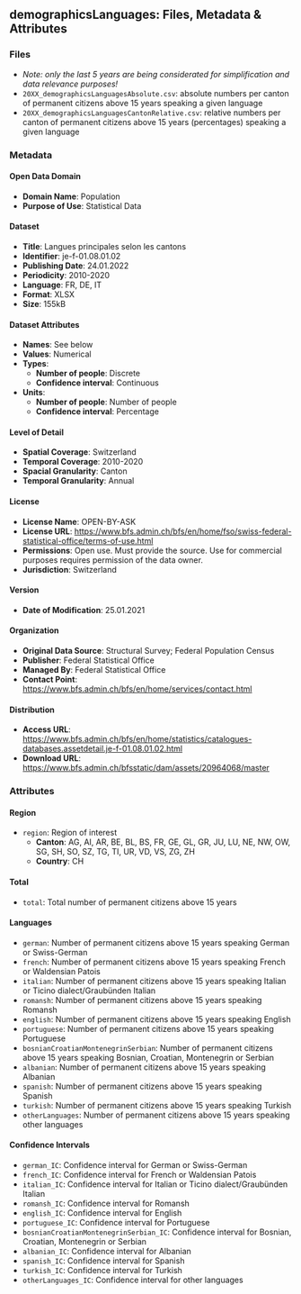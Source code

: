 ## demographicsLanguages: Files, Metadata & Attributes

### **Files**
- *Note: only the last 5 years are being considerated for simplification and data relevance purposes!*
- ```20XX_demographicsLanguagesAbsolute.csv```: absolute numbers per canton of permanent citizens above 15 years speaking a given language
- ```20XX_demographicsLanguagesCantonRelative.csv```: relative numbers per canton of permanent citizens above 15 years (percentages) speaking a given language

### Metadata

#### Open Data Domain
- **Domain Name**: Population
- **Purpose of Use**: Statistical Data

#### Dataset
- **Title**: Langues principales selon les cantons
- **Identifier**: je-f-01.08.01.02
- **Publishing Date**: 24.01.2022
- **Periodicity**: 2010-2020
- **Language**: FR, DE, IT
- **Format**: XLSX
- **Size**: 155kB

#### Dataset Attributes
- **Names**: See below
- **Values**: Numerical
- **Types**:
  - **Number of people**: Discrete
  - **Confidence interval**: Continuous
- **Units**: 
  - **Number of people**: Number of people
  - **Confidence interval**: Percentage

#### Level of Detail
- **Spatial Coverage**: Switzerland
- **Temporal Coverage**: 2010-2020
- **Spacial Granularity**: Canton
- **Temporal Granularity**: Annual

#### License
- **License Name**: OPEN-BY-ASK
- **License URL**: https://www.bfs.admin.ch/bfs/en/home/fso/swiss-federal-statistical-office/terms-of-use.html
- **Permissions**: Open use. Must provide the source. Use for commercial purposes requires permission of the data owner.
- **Jurisdiction**: Switzerland

#### Version
- **Date of Modification**: 25.01.2021

#### Organization
- **Original Data Source**: Structural Survey; Federal Population Census
- **Publisher**: Federal Statistical Office
- **Managed By**: Federal Statistical Office
- **Contact Point**: https://www.bfs.admin.ch/bfs/en/home/services/contact.html

#### Distribution
- **Access URL**: https://www.bfs.admin.ch/bfs/en/home/statistics/catalogues-databases.assetdetail.je-f-01.08.01.02.html
- **Download URL**: https://www.bfs.admin.ch/bfsstatic/dam/assets/20964068/master

### Attributes

#### Region
- ```region```: Region of interest 
  - **Canton**: AG, AI, AR, BE, BL, BS, FR, GE, GL, GR, JU, LU, NE, NW, OW, SG, SH, SO, SZ, TG, TI, UR, VD, VS, ZG, ZH 
  - **Country**: CH 

#### Total
- ```total```: Total number of permanent citizens above 15 years

#### Languages
- ```german```: Number of permanent citizens above 15 years speaking German or Swiss-German
- ```french```: Number of permanent citizens above 15 years speaking French or Waldensian Patois
- ```italian```: Number of permanent citizens above 15 years speaking Italian or Ticino dialect/Graubünden Italian
- ```romansh```: Number of permanent citizens above 15 years speaking Romansh
- ```english```: Number of permanent citizens above 15 years speaking English
- ```portuguese```: Number of permanent citizens above 15 years speaking Portuguese
- ```bosnianCroatianMontenegrinSerbian```: Number of permanent citizens above 15 years speaking Bosnian, Croatian, Montenegrin or Serbian
- ```albanian```: Number of permanent citizens above 15 years speaking Albanian
- ```spanish```: Number of permanent citizens above 15 years speaking Spanish
- ```turkish```: Number of permanent citizens above 15 years speaking Turkish
- ```otherLanguages```: Number of permanent citizens above 15 years speaking other languages

#### Confidence Intervals
- ```german_IC```: Confidence interval for German or Swiss-German
- ```french_IC```: Confidence interval for French or Waldensian Patois
- ```italian_IC```: Confidence interval for Italian or Ticino dialect/Graubünden Italian
- ```romansh_IC```: Confidence interval for Romansh
- ```english_IC```: Confidence interval for English
- ```portuguese_IC```: Confidence interval for Portuguese
- ```bosnianCroatianMontenegrinSerbian_IC```: Confidence interval for Bosnian, Croatian, Montenegrin or Serbian
- ```albanian_IC```: Confidence interval for Albanian 
- ```spanish_IC```: Confidence interval for Spanish
- ```turkish_IC```: Confidence interval for Turkish
- ```otherLanguages_IC```: Confidence interval for other languages
